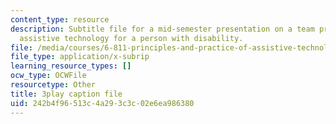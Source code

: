 ```yaml
---
content_type: resource
description: Subtitle file for a mid-semester presentation on a team project to develop
  assistive technology for a person with disability.
file: /media/courses/6-811-principles-and-practice-of-assistive-technology-fall-2014/242b4f96513c4a293c3c02e6ea986380_EWjWv1YBB7A.srt
file_type: application/x-subrip
learning_resource_types: []
ocw_type: OCWFile
resourcetype: Other
title: 3play caption file
uid: 242b4f96-513c-4a29-3c3c-02e6ea986380
---
```

